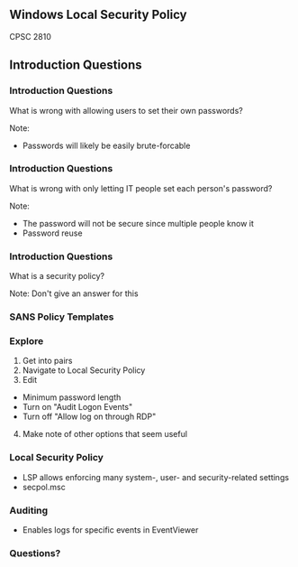 ## Windows Local Security Policy

CPSC 2810



## Introduction Questions



### Introduction Questions

What is wrong with allowing users to set their own passwords?

Note:
* Passwords will likely be easily brute-forcable



### Introduction Questions

What is wrong with only letting IT people set each person's password?

Note:
* The password will not be secure since multiple people know it
* Password reuse



### Introduction Questions

What is a security policy?

Note:
Don't give an answer for this



### SANS Policy Templates



### Explore

1. Get into pairs
2. Navigate to Local Security Policy
3. Edit
  * Minimum password length
  * Turn on "Audit Logon Events"
  * Turn off "Allow log on through RDP"
4. Make note of other options that seem useful


### Local Security Policy

* LSP allows enforcing many system-, user- and security-related settings
* secpol.msc



### Auditing

* Enables logs for specific events in EventViewer



### Questions?
